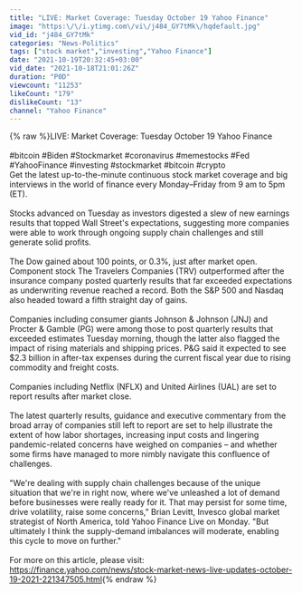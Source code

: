 ```yaml
---
title: "LIVE: Market Coverage: Tuesday October 19 Yahoo Finance"
image: "https:\/\/i.ytimg.com\/vi\/j484_GY7tMk\/hqdefault.jpg"
vid_id: "j484_GY7tMk"
categories: "News-Politics"
tags: ["stock market","investing","Yahoo Finance"]
date: "2021-10-19T20:32:45+03:00"
vid_date: "2021-10-18T21:01:26Z"
duration: "P0D"
viewcount: "11253"
likeCount: "179"
dislikeCount: "13"
channel: "Yahoo Finance"
---
```

{% raw %}LIVE: Market Coverage: Tuesday October 19 Yahoo Finance<br /><br />#bitcoin #Biden #Stockmarket #coronavirus #memestocks #Fed<br />#YahooFinance #investing #stockmarket #bitcoin #crypto<br />Get the latest up-to-the-minute continuous stock market coverage and big interviews in the world of finance every Monday–Friday from 9 am to 5pm (ET).<br /><br />Stocks advanced on Tuesday as investors digested a slew of new earnings results that topped Wall Street's expectations, suggesting more companies were able to work through ongoing supply chain challenges and still generate solid profits. <br /><br />The Dow gained about 100 points, or 0.3%, just after market open. Component stock The Travelers Companies (TRV) outperformed after the insurance company posted quarterly results that far exceeded expectations as underwriting revenue reached a record. Both the S&amp;P 500 and Nasdaq also headed toward a fifth straight day of gains. <br /><br />Companies including consumer giants Johnson &amp; Johnson (JNJ) and Procter &amp; Gamble (PG) were among those to post quarterly results that exceeded estimates Tuesday morning, though the latter also flagged the impact of rising materials and shipping prices. P&amp;G said it expected to see $2.3 billion in after-tax expenses during the current fiscal year due to rising commodity and freight costs. <br /><br />Companies including Netflix (NFLX) and United Airlines (UAL) are set to report results after market close. <br /><br />The latest quarterly results, guidance and executive commentary from the broad array of companies still left to report are set to help illustrate the extent of how labor shortages, increasing input costs and lingering pandemic-related concerns have weighed on companies – and whether some firms have managed to more nimbly navigate this confluence of challenges. <br /><br />&quot;We're dealing with supply chain challenges because of the unique situation that we're in right now, where we've unleashed a lot of demand before businesses were really ready for it. That may persist for some time, drive volatility, raise some concerns,&quot; Brian Levitt, Invesco global market strategist of North America, told Yahoo Finance Live on Monday. &quot;But ultimately I think the supply-demand imbalances will moderate, enabling this cycle to move on further.&quot; <br /><br />For more on this article, please visit:<br /><a rel="nofollow" target="blank" href="https://finance.yahoo.com/news/stock-market-news-live-updates-october-19-2021-221347505.html">https://finance.yahoo.com/news/stock-market-news-live-updates-october-19-2021-221347505.html</a>{% endraw %}
